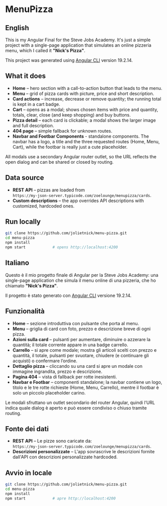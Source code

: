 # MenuPizza

## English 
This is my Angular Final for the Steve Jobs Academy. It's just a simple project with a single-page application that simulates an online pizzeria menu, which I called it **"Nick's Pizza"**. 

This project was generated using [Angular CLI](https://github.com/angular/angular-cli) version 19.2.14.


## What it does

* **Home** – hero section with a call-to-action button that leads to the menu.  
* **Menu** – grid of pizza cards with picture, price and short description.  
* **Card actions** – increase, decrease or remove quantity; the running total is kept in a cart badge.  
* **Cart** – opens as a modal; shows chosen items with price and quantity, totals, clear, close (and keep shopping) and buy buttons.  
* **Pizza detail** – each card is clickable; a modal shows the larger image and full description.  
* **404 page** – simple fallback for unknown routes.
* **Navbar and Footbar Components** - standalone components. The navbar has a logo, a title and the three requested routes (Home, Menu, Cart), while the footbar is really just a cute placeholder. 

All modals use a secondary Angular router outlet, so the URL reflects the open dialog and can be shared or closed by routing.

## Data source
* **REST API** – pizzas are loaded from  
  `https://my-json-server.typicode.com/zoelounge/menupizza/cards`.
* **Custom descriptions** – the app overrides API descriptions with customized, hardcoded ones.

## Run locally

```bash
git clone https://github.com/jolietnick/menu-pizza.git
cd menu-pizza
npm install
npm start            # opens http://localhost:4200
```

## Italiano
Questo è il mio progetto finale di Angular per la Steve Jobs Academy: una single-page application che simula il menu online di una pizzeria, che ho chiamato **"Nick's Pizza"**.

Il progetto è stato generato con [Angular CLI](https://github.com/angular/angular-cli) versione 19.2.14.

## Funzionalità

* **Home** – sezione introduttiva con pulsante che porta al menu.  
* **Menu** – griglia di card con foto, prezzo e descrizione breve di ogni pizza.  
* **Azioni sulla card** – pulsanti per aumentare, diminuire o azzerare la quantità; il totale corrente appare in una badge carrello.  
* **Carrello** – si apre come modale; mostra gli articoli scelti con prezzo e quantità, il totale, pulsanti per svuotare, chiudere (e continuare gli acquisti) o confermare l’ordine.  
* **Dettaglio pizza** – cliccando su una card si apre un modale con immagine ingrandita, prezzo e descrizione.  
* **Pagina 404** – vista di fallback per rotte inesistenti.
* **Navbar e Footbar** – componenti standalone; la navbar contiene un logo, titolo e le tre rotte richieste (Home, Menu, Carrello), mentre il footbar è solo un piccolo placeholder carino. 

Le modali sfruttano un outlet secondario del router Angular, quindi l’URL indica quale dialog è aperto e può essere condiviso o chiuso tramite routing.

## Fonte dei dati
* **REST API** – Le pizze sono caricate da:  
  `https://my-json-server.typicode.com/zoelounge/menupizza/cards`.
* **Descrizioni personalizzate** – L'app sovrascrive le descrizioni fornite dall'API con descrizioni personalizzate hardcoded.

## Avvio in locale

```bash
git clone https://github.com/jolietnick/menu-pizza.git
cd menu-pizza
npm install
npm start            # apre http://localhost:4200
```
